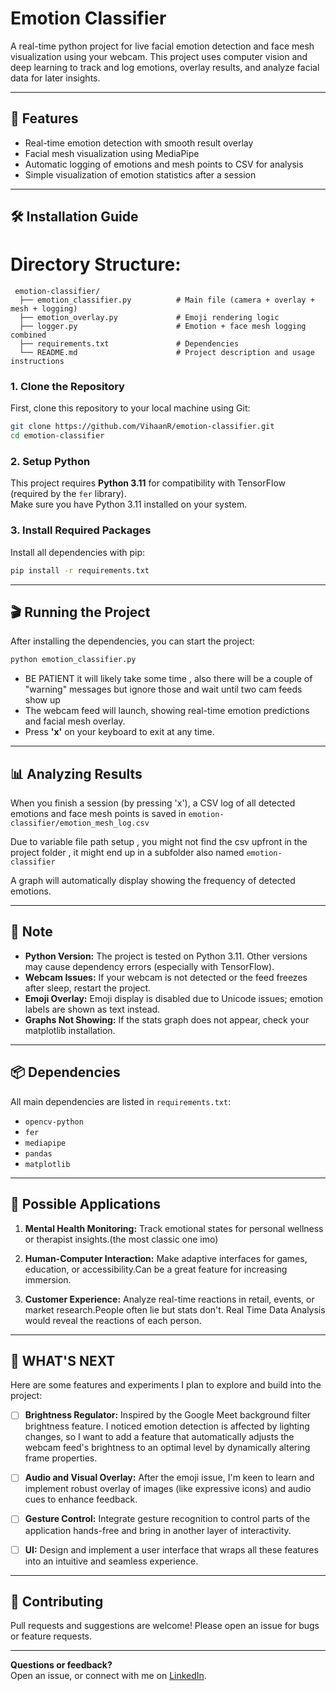 # Emotion Classifier

A real-time python project for live facial emotion detection and face mesh visualization using your webcam. This project uses computer vision and deep learning to track and log emotions, overlay results, and analyze facial data for later insights.

---

## 🚀 Features

- Real-time emotion detection with smooth result overlay
- Facial mesh visualization using MediaPipe
- Automatic logging of emotions and mesh points to CSV for analysis
- Simple visualization of emotion statistics after a session

---

## 🛠️ Installation Guide

# Directory Structure:
```
 emotion-classifier/
  ├── emotion_classifier.py          # Main file (camera + overlay + mesh + logging)
  ├── emotion_overlay.py             # Emoji rendering logic
  ├── logger.py                      # Emotion + face mesh logging combined
  ├── requirements.txt               # Dependencies
  └── README.md                      # Project description and usage instructions
```

### 1. Clone the Repository

First, clone this repository to your local machine using Git:

```sh
git clone https://github.com/VihaanR/emotion-classifier.git
cd emotion-classifier
```

### 2. Setup Python

This project requires **Python 3.11** for compatibility with TensorFlow (required by the `fer` library).  
Make sure you have Python 3.11 installed on your system.

### 3. Install Required Packages

Install all dependencies with pip:

```sh
pip install -r requirements.txt
```

---

## 🎬 Running the Project

After installing the dependencies, you can start the project:

```sh
python emotion_classifier.py
```

- BE PATIENT it will likely take some time , also there will be a couple of "warning" messages but ignore those and wait until two cam feeds show up
- The webcam feed will launch, showing real-time emotion predictions and facial mesh overlay.
- Press **'x'** on your keyboard to exit at any time.

---

## 📊 Analyzing Results

When you finish a session (by pressing 'x'), a CSV log of all detected emotions and face mesh points is saved in `emotion-classifier/emotion_mesh_log.csv`

Due to variable file path setup , you might not find the csv upfront in the project folder , it might end up in a subfolder also named  `emotion-classifier `

A graph will automatically display showing the frequency of detected emotions.

---

## 📝 Note

- **Python Version:** The project is tested on Python 3.11. Other versions may cause dependency errors (especially with TensorFlow).
- **Webcam Issues:** If your webcam is not detected or the feed freezes after sleep, restart the project.
- **Emoji Overlay:** Emoji display is disabled due to Unicode issues; emotion labels are shown as text instead.
- **Graphs Not Showing:** If the stats graph does not appear, check your matplotlib installation.

---

## 📦 Dependencies

All main dependencies are listed in `requirements.txt`:

- `opencv-python`
- `fer`
- `mediapipe`
- `pandas`
- `matplotlib`

---

## 🤖 Possible Applications

1. **Mental Health Monitoring:** Track emotional states for personal wellness or therapist insights.(the most classic one imo)

2. **Human-Computer Interaction:** Make adaptive interfaces for games, education, or accessibility.Can be a great feature for increasing immersion.

3. **Customer Experience:** Analyze real-time reactions in retail, events, or market research.People often lie but stats don't. Real Time Data Analysis would reveal the reactions of each person.

---

## 🚧 WHAT'S NEXT

Here are some features and experiments I plan to explore and build into the project:

- [ ] **Brightness Regulator:** Inspired by the Google Meet background filter brightness feature. I noticed emotion detection is affected by lighting changes, so I want to add a feature that automatically adjusts the webcam feed's brightness to an optimal level by dynamically altering frame properties.

- [ ] **Audio and Visual Overlay:** After the emoji issue, I'm keen to learn and implement robust overlay of images (like expressive icons) and audio cues to enhance feedback.

- [ ] **Gesture Control:** Integrate gesture recognition to control parts of the application hands-free and bring in another layer of interactivity.

- [ ] **UI:** Design and implement a user interface that wraps all these features into an intuitive and seamless experience.

---

## 🙌 Contributing

Pull requests and suggestions are welcome! Please open an issue for bugs or feature requests.

---

**Questions or feedback?**  
Open an issue, or connect with me on [LinkedIn](https://www.linkedin.com/in/vihaan-raut-423b8b313/).
